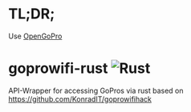 # TL;DR;
Use [OpenGoPro](https://gopro.github.io/OpenGoPro)

# goprowifi-rust ![Rust](https://github.com/fschaupp/goprowifi-rust/workflows/Rust/badge.svg?branch=main)

API-Wrapper for accessing GoPros via rust based on https://github.com/KonradIT/goprowifihack
